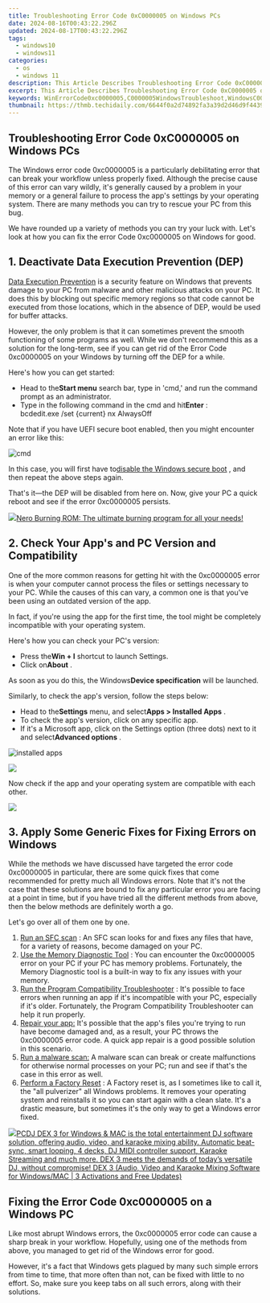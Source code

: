 ```yaml
---
title: Troubleshooting Error Code 0xC0000005 on Windows PCs
date: 2024-08-16T00:43:22.296Z
updated: 2024-08-17T00:43:22.296Z
tags:
  - windows10
  - windows11
categories:
  - os
  - windows 11
description: This Article Describes Troubleshooting Error Code 0xC0000005 on Windows PCs
excerpt: This Article Describes Troubleshooting Error Code 0xC0000005 on Windows PCs
keywords: WinErrorCode0xc0000005,C0000005WindowsTroubleshoot,WindowsC0000005Error,ResolveWinErrorC0000005,FixWindows0xC0000005,0Xc0000005FixOnPCs,ErrorCode0xc0000005Solution
thumbnail: https://thmb.techidaily.com/6644f0a2d74892fa3a39d2d46d9f44395a7ca3377bb37001448c4704afb2e518.jpg
---
```


## Troubleshooting Error Code 0xC0000005 on Windows PCs

 The Windows error code 0xc0000005 is a particularly debilitating error that can break your workflow unless properly fixed. Although the precise cause of this error can vary wildly, it's generally caused by a problem in your memory or a general failure to process the app's settings by your operating system. There are many methods you can try to rescue your PC from this bug.

 We have rounded up a variety of methods you can try your luck with. Let's look at how you can fix the error Code 0xc0000005 on Windows for good.

## 1\. Deactivate Data Execution Prevention (DEP)

[Data Execution Prevention](https://www.makeuseof.com/data-execution-prevention-explained/) is a security feature on Windows that prevents damage to your PC from malware and other malicious attacks on your PC. It does this by blocking out specific memory regions so that code cannot be executed from those locations, which in the absence of DEP, would be used for buffer attacks.

 However, the only problem is that it can sometimes prevent the smooth functioning of some programs as well. While we don't recommend this as a solution for the long-term, see if you can get rid of the Error Code 0xc0000005 on your Windows by turning off the DEP for a while.

Here's how you can get started:

* Head to the**Start menu** search bar, type in 'cmd,' and run the command prompt as an administrator.
* Type in the following command in the cmd and hit**Enter** :  
bcdedit.exe /set {current} nx AlwaysOff

 Note that if you have UEFI secure boot enabled, then you might encounter an error like this:

![cmd](https://static1.makeuseofimages.com/wordpress/wp-content/uploads/2023/04/cmd.jpg)

 In this case, you will first have to[disable the Windows secure boot](https://www.makeuseof.com/tag/disable-secure-uefi-dual-boot/) , and then repeat the above steps again.

 That's it—the DEP will be disabled from here on. Now, give your PC a quick reboot and see if the error 0xc0000005 persists.

<!-- affiliate ads begin -->
<a href="https://store.nero.com/order/checkout.php?PRODS=39694080&QTY=1&AFFILIATE=108875&CART=1"><img src="http://cdnwww.nero.com/nero-com-wAssets/img/banners/2023/nbr/fire/Screenshot_1red_gb.jpg" border="0">Nero Burning ROM:
The ultimate burning program for all your needs!</a>
<!-- affiliate ads end -->
## 2\. Check Your App's and PC Version and Compatibility

 One of the more common reasons for getting hit with the 0xc0000005 error is when your computer cannot process the files or settings necessary to your PC. While the causes of this can vary, a common one is that you've been using an outdated version of the app.

 In fact, if you're using the app for the first time, the tool might be completely incompatible with your operating system.

Here's how you can check your PC's version:

* Press the**Win + I** shortcut to launch Settings.
* Click on**About** .

 As soon as you do this, the Windows**Device specification** will be launched.

Similarly, to check the app's version, follow the steps below:

* Head to the**Settings** menu, and select**Apps > Installed Apps** .
* To check the app's version, click on any specific app.
* If it's a Microsoft app, click on the Settings option (three dots) next to it and select**Advanced options** .

![installed apps](https://static1.makeuseofimages.com/wordpress/wp-content/uploads/2023/04/installed-apps.jpg)
<!-- affiliate ads begin -->
<a href="https://secure.2checkout.com/order/checkout.php?PRODS=4620780&QTY=1&AFFILIATE=108875&CART=1"><img src="https://secure.avangate.com/images/merchant/07dd4d5a72f5740ef0f035f201951476/728__90banner.jpg" border="0"></a>
<!-- affiliate ads end -->

 Now check if the app and your operating system are compatible with each other.

<!-- affiliate ads begin -->
<a href="https://secure.2checkout.com/order/checkout.php?PRODS=32667153&QTY=1&AFFILIATE=108875&CART=1"><img src="https://www.coolmuster.com/uploads/image/20201228/feature02.png" border="0"></a>
<!-- affiliate ads end -->
## 3\. Apply Some Generic Fixes for Fixing Errors on Windows

 While the methods we have discussed have targeted the error code 0xc0000005 in particular, there are some quick fixes that come recommended for pretty much all Windows errors. Note that it's not the case that these solutions are bound to fix any particular error you are facing at a point in time, but if you have tried all the different methods from above, then the below methods are definitely worth a go.

Let's go over all of them one by one.

1. [Run an SFC scan](https://www.makeuseof.com/system-file-checker-sfc-windows/) : An SFC scan looks for and fixes any files that have, for a variety of reasons, become damaged on your PC.
2. [Use the Memory Diagnostic Tool](https://www.makeuseof.com/windows-memory-diagnostic-tool-guide/) : You can encounter the 0xc0000005 error on your PC if your PC has memory problems. Fortunately, the Memory Diagnostic tool is a built-in way to fix any issues with your memory.
3. [Run the Program Compatibility Troubleshooter](https://www.makeuseof.com/program-compatibility-troubleshooter-windows-11-guide/) : It's possible to face errors when running an app if it's incompatible with your PC, especially if it's older. Fortunately, the Program Compatibility Troubleshooter can help it run properly.
4. [Repair your app:](https://www.makeuseof.com/windows-repair-apps-programs/) It's possible that the app's files you're trying to run have become damaged and, as a result, your PC throws the 0xc0000005 error code. A quick app repair is a good possible solution in this scenario.
5. [Run a malware scan:](https://www.makeuseof.com/how-to-remove-malware-using-microsoft-defenders-offline-scan/) A malware scan can break or create malfunctions for otherwise normal processes on your PC; run and see if that's the case in this error as well.
6. [Perform a Factory Reset](https://www.makeuseof.com/tag/4-ways-factory-reset-windows-computer/) : A Factory reset is, as I sometimes like to call it, the "all pulverizer" all Windows problems. It removes your operating system and reinstalls it so you can start again with a clean slate. It's a drastic measure, but sometimes it's the only way to get a Windows error fixed.

<!-- affiliate ads begin -->
<a href="https://shop.pcdj.com/order/checkout.php?PRODS=4698824&QTY=1&AFFILIATE=108875&CART=1"> <img src="https://secure.avangate.com/images/merchant/47f4b6321e9fd8e8f7326a6adc1a7c1e/products/dex3pro-screenshot-homepage.png" border="0">PCDJ DEX 3 for Windows & MAC is the total entertainment DJ software solution, offering audio, video, and karaoke mixing ability. Automatic beat-sync, smart looping, 4 decks, DJ MIDI controller support, Karaoke Streaming and much more. 
DEX 3 meets the demands of today’s versatile DJ, without compromise! 
DEX 3 (Audio, Video and Karaoke Mixing Software for Windows/MAC | 3 Activations and Free Updates)</a>
<!-- affiliate ads end -->
## Fixing the Error Code 0xc0000005 on a Windows PC

 Like most abrupt Windows errors, the 0xc0000005 error code can cause a sharp break in your workflow. Hopefully, using one of the methods from above, you managed to get rid of the Windows error for good.

 However, it's a fact that Windows gets plagued by many such simple errors from time to time, that more often than not, can be fixed with little to no effort. So, make sure you keep tabs on all such errors, along with their solutions.


<ins class="adsbygoogle"
     style="display:block"
     data-ad-format="autorelaxed"
     data-ad-client="ca-pub-7571918770474297"
     data-ad-slot="1223367746"></ins>



<ins class="adsbygoogle"
     style="display:block"
     data-ad-client="ca-pub-7571918770474297"
     data-ad-slot="8358498916"
     data-ad-format="auto"
     data-full-width-responsive="true"></ins>


